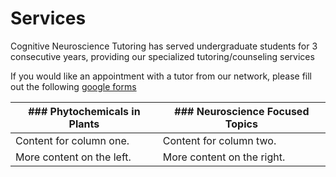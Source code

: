 # Services

Cognitive Neuroscience Tutoring has served undergraduate students for 3 consecutive years, providing our specialized tutoring/counseling services

If you would like an appointment with a tutor from our network, please fill out the following [google forms](https://docs.google.com/forms/d/1BK7aMDuBzLApmF6-cGmR_GRqJyyRcwH9bcVB_C3fgYg/edit)

| ### Phytochemicals in Plants  | ### Neuroscience Focused Topics|
|-------------------------------|-------------------------------|
| Content for column one.       | Content for column two.       |
| More content on the left.     | More content on the right.    |


